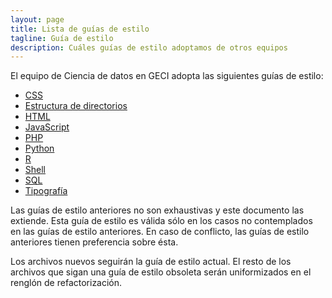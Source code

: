 ```yaml
---
layout: page
title: Lista de guías de estilo
tagline: Guía de estilo
description: Cuáles guías de estilo adoptamos de otros equipos
---
```


El equipo de Ciencia de datos en GECI adopta las siguientes guías de estilo:

- [CSS](https://developer.wordpress.org/coding-standards/wordpress-coding-standards/css/)
- [Estructura de directorios](https://drivendata.github.io/cookiecutter-data-science)
- [HTML](https://developer.wordpress.org/coding-standards/wordpress-coding-standards/html/)
- [JavaScript](https://developer.wordpress.org/coding-standards/wordpress-coding-standards/javascript/)
- [PHP](https://developer.wordpress.org/coding-standards/wordpress-coding-standards/php/)
- [Python](https://www.python.org/dev/peps/pep-0008)
- [R](https://style.tidyverse.org/)
- [Shell](https://google.github.io/styleguide/shell.xml)
- [SQL](https://about.gitlab.com/handbook/business-ops/data-team/sql-style-guide/#sql-style-guide)
- [Tipografía](https://physics.nist.gov/cuu/pdf/typefaces.pdf)

Las guías de estilo anteriores no son exhaustivas y este documento las extiende. Esta guía de estilo es válida sólo en los casos no contemplados en las guías de estilo anteriores. En caso de conflicto, las guías de estilo anteriores tienen preferencia sobre ésta.

Los archivos nuevos seguirán la guía de estilo actual. El resto de los archivos que sigan una guía 
de estilo obsoleta serán uniformizados en el renglón de refactorización.
